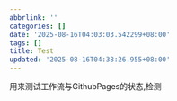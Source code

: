 ```yaml
---
abbrlink: ''
categories: []
date: '2025-08-16T04:03:03.542299+08:00'
tags: []
title: Test
updated: '2025-08-16T04:38:26.955+08:00'
---
```

用来测试工作流与GithubPages的状态,检测
